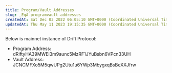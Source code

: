 ```yaml
---
title: Program/Vault Addresses
slug: _EqA-programvault-addresses
createdAt: Sat Dec 03 2022 06:05:10 GMT+0000 (Coordinated Universal Time)
updatedAt: Thu May 11 2023 19:15:35 GMT+0000 (Coordinated Universal Time)
---
```


Below is mainnet instance of Drift Protocol:

-   Program Address: dRiftyHA39MWEi3m9aunc5MzRF1JYuBsbn6VPcn33UH
-   Vault Address: JCNCMFXo5M5qwUPg2Utu1u6YWp3MbygxqBsBeXXJfrw
